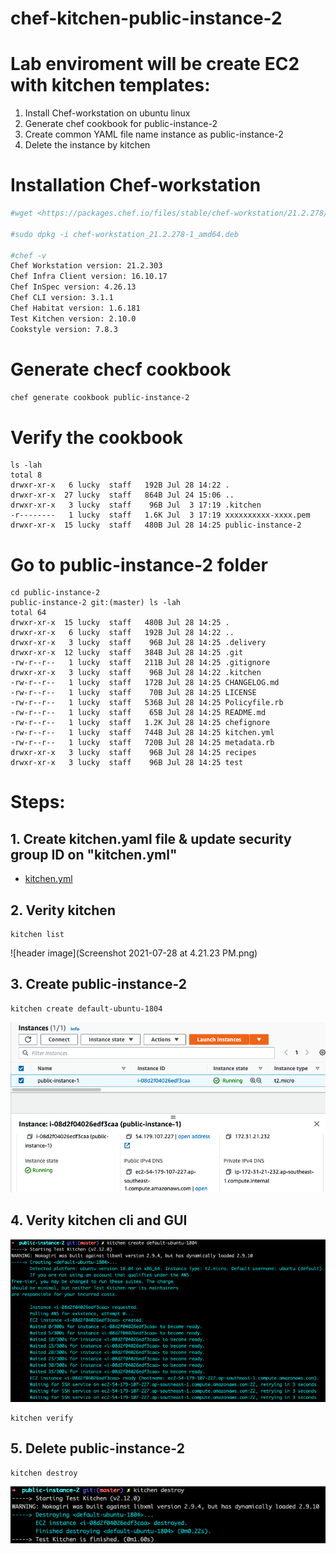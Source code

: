 # chef-kitchen-public-instance-2

# Lab enviroment will be create EC2 with kitchen templates: 
1. Install Chef-workstation on ubuntu linux
2. Generate chef cookbook for public-instance-2
3. Create common YAML file name instance as public-instance-2
4. Delete the instance by kitchen

# Installation Chef-workstation 
```bash
#wget <https://packages.chef.io/files/stable/chef-workstation/21.2.278/ubuntu/20.04/chef-workstation_21.2.278-1_amd64.deb>

#sudo dpkg -i chef-workstation_21.2.278-1_amd64.deb

#chef -v
Chef Workstation version: 21.2.303
Chef Infra Client version: 16.10.17
Chef InSpec version: 4.26.13
Chef CLI version: 3.1.1
Chef Habitat version: 1.6.181
Test Kitchen version: 2.10.0
Cookstyle version: 7.8.3

```


# Generate checf cookbook 
```bash
chef generate cookbook public-instance-2
```

# Verify the cookbook
```
ls -lah
total 8
drwxr-xr-x   6 lucky  staff   192B Jul 28 14:22 .
drwxr-xr-x  27 lucky  staff   864B Jul 24 15:06 ..
drwxr-xr-x   3 lucky  staff    96B Jul  3 17:19 .kitchen
-r--------   1 lucky  staff   1.6K Jul  3 17:19 xxxxxxxxxx-xxxx.pem
drwxr-xr-x  15 lucky  staff   480B Jul 28 14:25 public-instance-2
```

# Go to public-instance-2 folder 
```
cd public-instance-2
public-instance-2 git:(master) ls -lah
total 64
drwxr-xr-x  15 lucky  staff   480B Jul 28 14:25 .
drwxr-xr-x   6 lucky  staff   192B Jul 28 14:22 ..
drwxr-xr-x   3 lucky  staff    96B Jul 28 14:25 .delivery
drwxr-xr-x  12 lucky  staff   384B Jul 28 14:25 .git
-rw-r--r--   1 lucky  staff   211B Jul 28 14:25 .gitignore
drwxr-xr-x   3 lucky  staff    96B Jul 28 14:22 .kitchen
-rw-r--r--   1 lucky  staff   172B Jul 28 14:25 CHANGELOG.md
-rw-r--r--   1 lucky  staff    70B Jul 28 14:25 LICENSE
-rw-r--r--   1 lucky  staff   536B Jul 28 14:25 Policyfile.rb
-rw-r--r--   1 lucky  staff    65B Jul 28 14:25 README.md
-rw-r--r--   1 lucky  staff   1.2K Jul 28 14:25 chefignore
-rw-r--r--   1 lucky  staff   744B Jul 28 14:25 kitchen.yml
-rw-r--r--   1 lucky  staff   720B Jul 28 14:25 metadata.rb
drwxr-xr-x   3 lucky  staff    96B Jul 28 14:25 recipes
drwxr-xr-x   3 lucky  staff    96B Jul 28 14:25 test
```

# Steps: 


## 1. Create kitchen.yaml file & update security group ID on "kitchen.yml"
- [kitchen.yml](./kitchen.yml)


## 2. Verity kitchen

```
kitchen list
```
![header image](Screenshot 2021-07-28 at 4.21.23 PM.png)

## 3. Create public-instance-2 
```
kitchen create default-ubuntu-1804
```

![header image](instance.png)

## 4. Verity kitchen cli and GUI

![header image](EC2.png)

```
kitchen verify
```

## 5. Delete public-instance-2

```
kitchen destroy
```
![header image](destory.png)